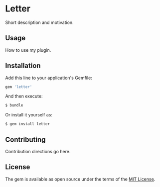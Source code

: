 # Letter
Short description and motivation.

## Usage
How to use my plugin.

## Installation
Add this line to your application's Gemfile:

```ruby
gem 'letter'
```

And then execute:
```bash
$ bundle
```

Or install it yourself as:
```bash
$ gem install letter
```

## Contributing
Contribution directions go here.

## License
The gem is available as open source under the terms of the [MIT License](http://opensource.org/licenses/MIT).
